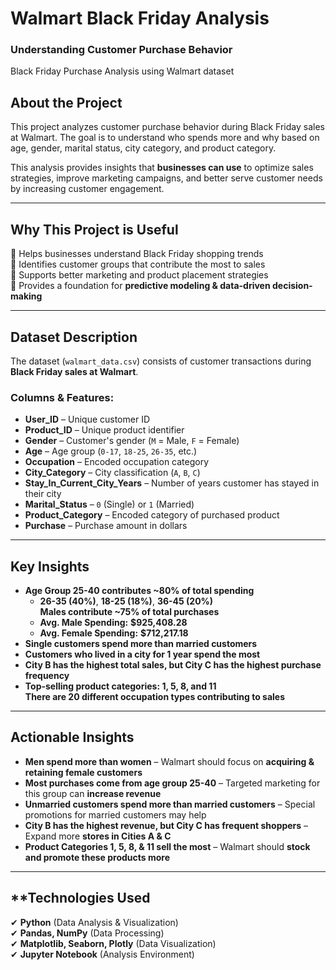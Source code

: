 # Walmart Black Friday Analysis
### Understanding Customer Purchase Behavior

Black Friday Purchase Analysis using Walmart dataset

## About the Project
This project analyzes customer purchase behavior during Black Friday sales at Walmart. The goal is to understand who spends more and why based on age, gender, marital status, city category, and product category. 

This analysis provides insights that **businesses can use** to optimize sales strategies, improve marketing campaigns, and better serve customer needs by increasing customer engagement.

---

## Why This Project is Useful
🔹 Helps businesses understand Black Friday shopping trends  
🔹 Identifies customer groups that contribute the most to sales  
🔹 Supports better marketing and product placement strategies  
🔹 Provides a foundation for **predictive modeling & data-driven decision-making**  

---


## Dataset Description
The dataset (`walmart_data.csv`) consists of customer transactions during **Black Friday sales at Walmart**. 

### Columns & Features:
- **User_ID** – Unique customer ID  
- **Product_ID** – Unique product identifier  
- **Gender** – Customer's gender (`M` = Male, `F` = Female)  
- **Age** – Age group (`0-17`, `18-25`, `26-35`, etc.)  
- **Occupation** – Encoded occupation category  
- **City_Category** – City classification (`A`, `B`, `C`)  
- **Stay_In_Current_City_Years** – Number of years customer has stayed in their city  
- **Marital_Status** – `0` (Single) or `1` (Married)  
- **Product_Category** – Encoded category of purchased product  
- **Purchase** – Purchase amount in dollars  

---

## Key Insights
- **Age Group 25-40 contributes ~80% of total spending**
   - **26-35 (40%)**, **18-25 (18%)**, **36-45 (20%)**  
**Males contribute ~75% of total purchases**  
   -  **Avg. Male Spending:** **$925,408.28**  
   -  **Avg. Female Spending:** **$712,217.18**  
- **Single customers spend more than married customers**  
- **Customers who lived in a city for 1 year spend the most**  
- **City B has the highest total sales, but City C has the highest purchase frequency**  
- **Top-selling product categories: 1, 5, 8, and 11**  
**There are 20 different occupation types contributing to sales**  

---

## Actionable Insights
- **Men spend more than women** – Walmart should focus on **acquiring & retaining female customers**  
- **Most purchases come from age group 25-40** – Targeted marketing for this group can **increase revenue**  
- **Unmarried customers spend more than married customers** – Special promotions for married customers may help  
- **City B has the highest revenue, but City C has frequent shoppers** – Expand more **stores in Cities A & C**  
- **Product Categories 1, 5, 8, & 11 sell the most** – Walmart should **stock and promote these products more**  

---

## **Technologies Used
✔ **Python** (Data Analysis & Visualization)  
✔ **Pandas, NumPy** (Data Processing)  
✔ **Matplotlib, Seaborn, Plotly** (Data Visualization)  
✔ **Jupyter Notebook** (Analysis Environment) 
